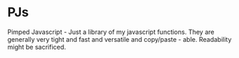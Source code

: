 # PJs
Pimped Javascript - Just a library of my javascript functions. They are generally very tight and fast and versatile and copy/paste - able. Readability might be sacrificed.
